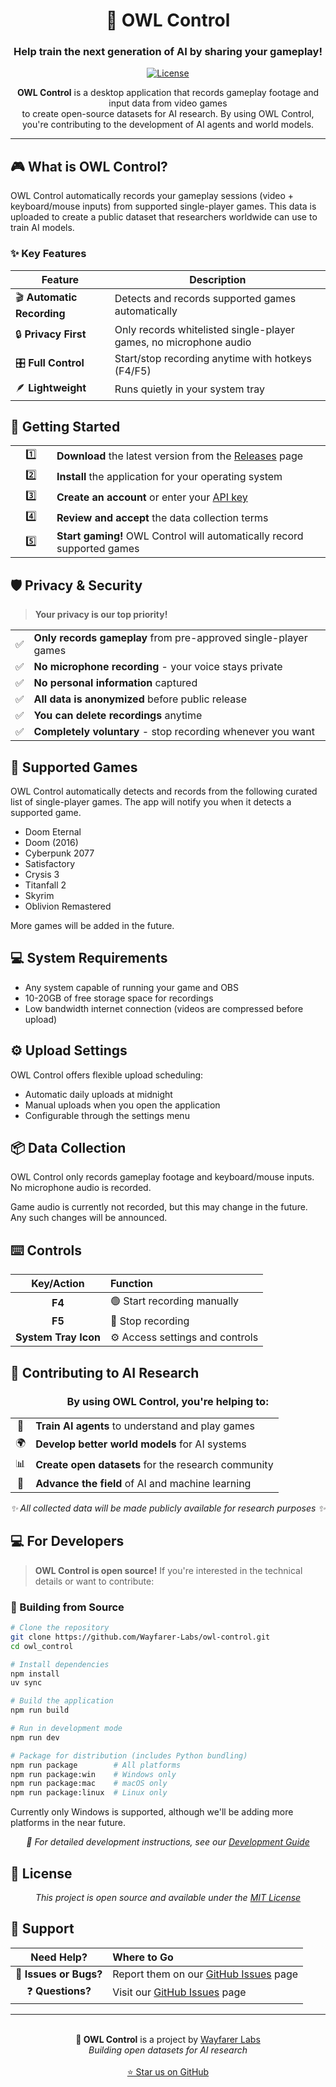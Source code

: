 <div align="center">
  
# 🦉 OWL Control

### **Help train the next generation of AI by sharing your gameplay!**

[![License](https://img.shields.io/badge/license-MIT-blue.svg)](LICENSE)

<p align="center">
  <strong>OWL Control</strong> is a desktop application that records gameplay footage and input data from video games<br/>
  to create open-source datasets for AI research. By using OWL Control,<br/>
  you're contributing to the development of AI agents and world models.
</p>

---

</div>

## 🎮 What is OWL Control?

OWL Control automatically records your gameplay sessions (video + keyboard/mouse inputs) from supported single-player games. This data is uploaded to create a public dataset that researchers worldwide can use to train AI models.

### ✨ Key Features

| Feature | Description |
|---------|-------------|
| 🎬 **Automatic Recording** | Detects and records supported games automatically |
| 🔒 **Privacy First** | Only records whitelisted single-player games, no microphone audio |
| 🎛️ **Full Control** | Start/stop recording anytime with hotkeys (F4/F5) |
| 🪶 **Lightweight** | Runs quietly in your system tray |

## 🚀 Getting Started

<table>
<tr>
<td width="50px" align="center">1️⃣</td>
<td><strong>Download</strong> the latest version from the <a href="https://github.com/Wayfarer-Labs/owl-control/releases">Releases</a> page</td>
</tr>
<tr>
<td align="center">2️⃣</td>
<td><strong>Install</strong> the application for your operating system</td>
</tr>
<tr>
<td align="center">3️⃣</td>
<td><strong>Create an account</strong> or enter your <a href="https://wayfarerlabs.ai/dashboard">API key</a></td>
</tr>
<tr>
<td align="center">4️⃣</td>
<td><strong>Review and accept</strong> the data collection terms</td>
</tr>
<tr>
<td align="center">5️⃣</td>
<td><strong>Start gaming!</strong> OWL Control will automatically record supported games</td>
</tr>
</table>

## 🛡️ Privacy & Security

> **Your privacy is our top priority!**

<table>
<tr>
<td>✅</td>
<td><strong>Only records gameplay</strong> from pre-approved single-player games</td>
</tr>
<tr>
<td>✅</td>
<td><strong>No microphone recording</strong> - your voice stays private</td>
</tr>
<tr>
<td>✅</td>
<td><strong>No personal information</strong> captured</td>
</tr>
<tr>
<td>✅</td>
<td><strong>All data is anonymized</strong> before public release</td>
</tr>
<tr>
<td>✅</td>
<td><strong>You can delete recordings</strong> anytime</td>
</tr>
<tr>
<td>✅</td>
<td><strong>Completely voluntary</strong> - stop recording whenever you want</td>
</tr>
</table>

## 🎯 Supported Games

OWL Control automatically detects and records from the following curated list of single-player games. The app will notify you when it detects a supported game.
- Doom Eternal
- Doom (2016)
- Cyberpunk 2077
- Satisfactory
- Crysis 3
- Titanfall 2
- Skyrim
- Oblivion Remastered

More games will be added in the future.

## 💻 System Requirements

- Any system capable of running your game and OBS
- 10-20GB of free storage space for recordings
- Low bandwidth internet connection (videos are compressed before upload)

## ⚙️ Upload Settings

OWL Control offers flexible upload scheduling:

- Automatic daily uploads at midnight
- Manual uploads when you open the application
- Configurable through the settings menu

## 📦 Data Collection

OWL Control only records gameplay footage and keyboard/mouse inputs. No microphone audio is recorded.

Game audio is currently not recorded, but this may change in the future. Any such changes will be announced.

## ⌨️ Controls

<div align="center">

| Key/Action | Function |
|:----------:|:---------|
| **F4** | 🟢 Start recording manually |
| **F5** | 🔴 Stop recording |
| **System Tray Icon** | ⚙️ Access settings and controls |

</div>

## 🤝 Contributing to AI Research

<div align="center">
  <h3>By using OWL Control, you're helping to:</h3>
</div>

<table align="center">
<tr>
<td align="center">🤖</td>
<td><strong>Train AI agents</strong> to understand and play games</td>
</tr>
<tr>
<td align="center">🌍</td>
<td><strong>Develop better world models</strong> for AI systems</td>
</tr>
<tr>
<td align="center">📊</td>
<td><strong>Create open datasets</strong> for the research community</td>
</tr>
<tr>
<td align="center">🚀</td>
<td><strong>Advance the field</strong> of AI and machine learning</td>
</tr>
</table>

<div align="center">
  <em>✨ All collected data will be made publicly available for research purposes ✨</em>
</div>

## 💻 For Developers

> **OWL Control is open source!** If you're interested in the technical details or want to contribute:

### 🔨 Building from Source

```bash
# Clone the repository
git clone https://github.com/Wayfarer-Labs/owl-control.git
cd owl_control

# Install dependencies
npm install
uv sync

# Build the application
npm run build

# Run in development mode
npm run dev

# Package for distribution (includes Python bundling)
npm run package        # All platforms
npm run package:win    # Windows only
npm run package:mac    # macOS only
npm run package:linux  # Linux only
```

Currently only Windows is supported, although we'll be adding more platforms in the near future.

<div align="center">
  <em>📖 For detailed development instructions, see our <a href="docs/development.md">Development Guide</a></em>
</div>

## 📄 License

<div align="center">
  <em>This project is open source and available under the <a href="LICENSE">MIT License</a></em>
</div>

## 🙋 Support

<div align="center">

| Need Help? | Where to Go |
|:----------:|:------------|
| 🐛 **Issues or Bugs?** | Report them on our [GitHub Issues](https://github.com/Wayfarer-Labs/owl-control/issues) page |
| ❓ **Questions?** | Visit our [GitHub Issues](https://github.com/Wayfarer-Labs/owl-control/issues) page |

</div>

---

<div align="center">
  <br>
  <strong>🦉 OWL Control</strong> is a project by <a href="https://wayfarerlabs.ai">Wayfarer Labs</a>
  <br>
  <em>Building open datasets for AI research</em>
  <br><br>
  <a href="https://github.com/Wayfarer-Labs/owl-control">⭐ Star us on GitHub</a>
</div>
